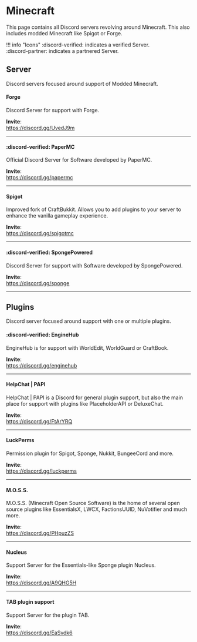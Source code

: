 # Minecraft
This page contains all Discord servers revolving around Minecraft. This also includes modded Minecraft like Spigot or Forge.

!!! info "Icons"
    :discord-verified: indicates a verified Server.  
    :discord-partner: indicates a partnered Server.

## Server
Discord servers focused around support of Modded Minecraft.

#### Forge
Discord Server for support with Forge.

**Invite**:  
https://discord.gg/UvedJ9m

----
#### :discord-verified: PaperMC
Official Discord Server for Software developed by PaperMC.

**Invite**:  
https://discord.gg/papermc

----
#### Spigot
Improved fork of CraftBukkit. Allows you to add plugins to your server to enhance the vanilla gameplay experience.

**Invite**:  
https://discord.gg/spigotmc

----
#### :discord-verified: SpongePowered

Discord Server for support with Software developed by SpongePowered.

**Invite**:  
https://discord.gg/sponge

----
## Plugins
Discord server focused around support with one or multiple plugins.

#### :discord-verified: EngineHub
EngineHub is for support with WorldEdit, WorldGuard or CraftBook.

**Invite**:  
https://discord.gg/enginehub

----
#### HelpChat | PAPI
HelpChat | PAPI is a Discord for general plugin support, but also the main place for support with plugins like PlaceholderAPI or DeluxeChat.

**Invite**:  
https://discord.gg/FtArYRQ

----
#### LuckPerms
Permission plugin for Spigot, Sponge, Nukkit, BungeeCord and more.

**Invite**:  
https://discord.gg/luckperms

----
#### M.O.S.S.
M.O.S.S. (Minecraft Open Source Software) is the home of several open source plugins like EssentialsX, LWCX, FactionsUUID, NuVotifier and much more.

**Invite**:  
https://discord.gg/PHpuzZS

----
#### Nucleus
Support Server for the Essentials-like Sponge plugin Nucleus.

**Invite**:  
https://discord.gg/A9QHG5H

----
#### TAB plugin support
Support Server for the plugin TAB.

**Invite**:  
https://discord.gg/EaSvdk6
